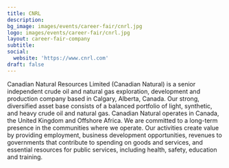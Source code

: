 ```yaml
---
title: CNRL
description: 
bg_image: images/events/career-fair/cnrl.jpg
logo: images/events/career-fair/cnrl.jpg
layout: career-fair-company
subtitle: 
social:
  website: 'https://www.cnrl.com'
draft: false
---
```

Canadian Natural Resources Limited (Canadian Natural) is a senior independent crude oil and natural gas exploration, development and production company based in Calgary, Alberta, Canada. Our strong, diversified asset base consists of a balanced portfolio of light, synthetic, and heavy crude oil and natural gas. Canadian Natural operates in Canada, the United Kingdom and Offshore Africa. We are committed to a long-term presence in
the communities where we operate. Our activities create value by providing employment, business development opportunities, revenues to governments that contribute to spending on goods and services, and essential resources for public services, including
health, safety, education and training.
